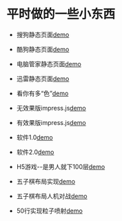 
# 平时做的一些小东西

  + 搜狗静态页面<a href="https://hyyqcweb.github.io/sougou.htm">demo</a>

  + 酷狗静态页面<a href="https://hyyqcweb.github.io/KuGou/index.html">demo</a>

  + 电脑管家静态页面<a href="https://hyyqcweb.github.io/computer/index.html">demo</a>

  + 迅雷静态页面<a href="https://hyyqcweb.github.io/迅雷/news.html">demo</a>

  + 看你有多“色”<a href="https://hyyqcweb.github.io/game/demo/index.html">demo</a>

  + 无效果版impress.js<a href="https://hyyqcweb.github.io/inconceivable_font/index.html#/bored">demo</a>

  + 有效果版impress.js<a href="https://hyyqcweb.github.io/inconceivable_fonts/index.html#/bored">demo</a>

  + 软件1.0<a href="https://hyyqcweb.github.io/soft1.0/index.html">demo</a>

  + 软件2.0<a href="https://hyyqcweb.github.io/soft2.0/index.html">demo</a>

  + H5游戏--是男人就下100层<a href="https://hyyqcweb.github.io//Man/index.html">demo</a>

  + 五子棋布局实现<a href="https://hyyqcweb.github.io/gobang/UI/index.html">demo</a>

  + 五子棋布局人机对战<a href="https://hyyqcweb.github.io/gobang/AI/index.html">demo</a>

  + 50行实现粒子喷射<a href="https://hyyqcweb.github.io/CanvasAnimation/index.html">demo</a>
